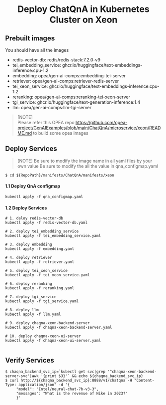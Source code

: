 <h1 align="center" id="title">Deploy ChatQnA in Kubernetes Cluster on Xeon</h1>

## Prebuilt images

You should have all the images

- redis-vector-db: redis/redis-stack:7.2.0-v9
- tei_embedding_service: ghcr.io/huggingface/text-embeddings-inference:cpu-1.2
- embedding: opea/gen-ai-comps:embedding-tei-server
- retriever: opea/gen-ai-comps:retriever-redis-server
- tei_xeon_service: ghcr.io/huggingface/text-embeddings-inference:cpu-1.2
- reranking: opea/gen-ai-comps:reranking-tei-xeon-server
- tgi_service: ghcr.io/huggingface/text-generation-inference:1.4
- llm: opea/gen-ai-comps:llm-tgi-server

> [NOTE]  
> Please refer this OPEA repo https://github.com/opea-project/GenAIExamples/blob/main/ChatQnA/microservice/xeon/README.md to build some opea images

## Deploy Services

> [NOTE]
> Be sure to modify the image name in all yaml files by your own value
> Be sure to modify the all the value in qna_configmap.yaml



```
$ cd ${RepoPath}/manifests/ChatQnA/manifests/xeon
```

#### 1.1 Deploy QnA configmap
```
kubectl apply -f qna_configmap.yaml

```

#### 1.2 Deploy Services

```
# 1. deloy redis-vector-db
kubectl apply -f redis-vector-db.yaml

# 2. deploy tei_embedding_service
kubectl apply -f tei_embedding_service.yaml

# 3. deploy embedding 
kubectl apply -f embedding.yaml

# 4. deploy retriever
kubectl apply -f retriever.yaml

# 5. deploy tei_xeon_service
kubectl apply -f tei_xeon_service.yaml

# 6. deploy reranking
kubectl apply -f reranking.yaml

# 7. deploy tgi_service
kubectl apply -f tgi_service.yaml

# 8. deploy llm
kubectl apply -f llm.yaml

# 9. deploy chaqna-xeon-backend-server
kubectl apply -f chaqna-xeon-backend-server.yaml

# 10. deploy chaqna-xeon-ui-server
kubectl apply -f chaqna-xeon-ui-server.yaml


```


## Verify Services
```
$ chaqna_backend_svc_ip=`kubectl get svc|grep '^chaqna-xeon-backend-server-svc'|awk '{print $3}'` && echo ${chaqna_backend_svc_ip} 
$ curl http://${chaqna_backend_svc_ip}:8888/v1/chatqna -H "Content-Type: application/json" -d '{
     "model": "Intel/neural-chat-7b-v3-3",
     "messages": "What is the revenue of Nike in 2023?"
     }'
```